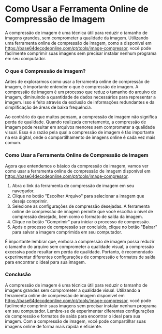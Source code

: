 Como Usar a Ferramenta Online de Compressão de Imagem
=====================================================

A compressão de imagem é uma técnica útil para reduzir o tamanho de imagens grandes, sem comprometer a qualidade da imagem. Utilizando uma ferramenta online de compressão de imagem, como a disponível em <https://base64decodeonline.com/pt/tools/image-compressor>, você pode facilmente comprimir suas imagens sem precisar instalar nenhum programa em seu computador.

###  O que é Compressão de Imagem? 

Antes de explorarmos como usar a ferramenta online de compressão de imagem, é importante entender o que é compressão de imagem. A compressão de imagem é um processo que reduz o tamanho do arquivo de imagem, diminuindo a quantidade de dados necessários para representar a imagem. Isso é feito através da exclusão de informações redundantes e da simplificação de áreas de baixa frequência.

Ao contrário do que muitos pensam, a compressão de imagem não significa perda de qualidade. Quando realizada corretamente, a compressão de imagem pode resultar em arquivos menores sem comprometer a qualidade visual. Essa é a razão pela qual a compressão de imagem é tão importante na era digital, onde o compartilhamento de imagens online é cada vez mais comum.

###  Como Usar a Ferramenta Online de Compressão de Imagem 

Agora que entendemos o básico da compressão de imagem, vamos ver como usar a ferramenta online de compressão de imagem disponível em <https://base64decodeonline.com/pt/tools/image-compressor>.

1. Abra o link da ferramenta de compressão de imagem em seu navegador.
2. Clique no botão "Escolher Arquivo" para selecionar a imagem que deseja comprimir.
3. Selecione as configurações de compressão desejadas. A ferramenta online de compressão de imagem permite que você escolha o nível de compressão desejado, bem como o formato de saída da imagem.
4. Clique no botão "Comprimir" para iniciar o processo de compressão.
5. Após o processo de compressão ser concluído, clique no botão "Baixar" para salvar a imagem comprimida em seu computador.

É importante lembrar que, embora a compressão de imagem possa reduzir o tamanho do arquivo sem comprometer a qualidade visual, a compressão excessiva pode resultar em perda de qualidade. Portanto, é recomendado experimentar diferentes configurações de compressão e formatos de saída para encontrar o ideal para sua imagem.

###  Conclusão 

A compressão de imagem é uma técnica útil para reduzir o tamanho de imagens grandes sem comprometer a qualidade visual. Utilizando a ferramenta online de compressão de imagem disponível em <https://base64decodeonline.com/pt/tools/image-compressor>, você pode facilmente comprimir suas imagens sem precisar instalar nenhum programa em seu computador. Lembre-se de experimentar diferentes configurações de compressão e formatos de saída para encontrar o ideal para sua imagem. Com a compressão de imagem, você pode compartilhar suas imagens online de forma mais rápida e eficiente.